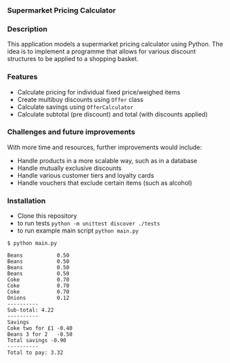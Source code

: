 ### Supermarket Pricing Calculator ###

### Description ###

This application models a supermarket pricing calculator using Python. The idea is to implement a programme that allows for various discount structures to be applied to a shopping basket.



### Features ###

* Calculate pricing for individual fixed price/weighed items
* Create multibuy discounts using `Offer` class
* Calculate savings using `OfferCalculator`
* Calculate subtotal (pre discount) and total (with discounts applied)

### Challenges and future improvements ###

With more time and resources, further improvements would include:
* Handle products in a more scalable way, such as in a database
* Handle mutually exclusive discounts
* Handle various customer tiers and loyalty cards
* Handle vouchers that exclude certain items (such as alcohol)


### Installation ###

* Clone this repository
* to run tests `python -m unittest discover ./tests`
* to run example main script `python main.py`

```shell
$ python main.py

Beans           0.50      
Beans           0.50      
Beans           0.50      
Beans           0.50      
Coke            0.70      
Coke            0.70      
Coke            0.70      
Onions          0.12      
----------
Sub-total: 4.22
----------
Savings
Coke two for £1 -0.40     
Beans 3 for 2   -0.50     
Total savings -0.90
----------
Total to pay: 3.32
```